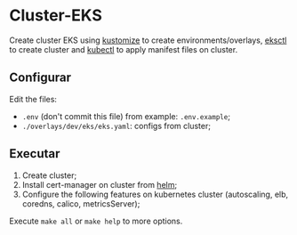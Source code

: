 # Cluster-EKS

Create cluster EKS using [kustomize](https://kustomize.io/) to create environments/overlays, [eksctl](https://eksctl.io/) to create cluster and [kubectl](https://kubernetes.io/docs/reference/kubectl/overview/) to apply manifest files on cluster.

## Configurar

Edit the files:
  - `.env` (don't commit this file) from example: `.env.example`;
  - `./overlays/dev/eks/eks.yaml`: configs from cluster;

## Executar
  1. Create cluster;
  2. Install cert-manager on cluster from [helm](https://helm.sh/);
  3. Configure the following features on kubernetes cluster (autoscaling, elb, coredns, calico,  metricsServer);

Execute `make all` or `make help` to more options.